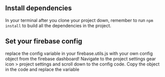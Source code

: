 ## Install dependencies

In your terminal after you clone your project down, remember to run `npm install` to build all the dependencies in the project.

## Set your firebase config

 replace the config variable in your firebase.utils.js with your own config object from the firebase dashboard! Navigate to the project settings gear icon > project settings and scroll down to the config code. Copy the object in the code and replace the variable

